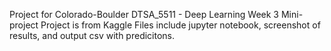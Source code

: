 Project for Colorado-Boulder DTSA_5511 - Deep Learning Week 3 Mini-project
Project is from Kaggle 
Files include jupyter notebook, screenshot of results, and output csv with predicitons. 
